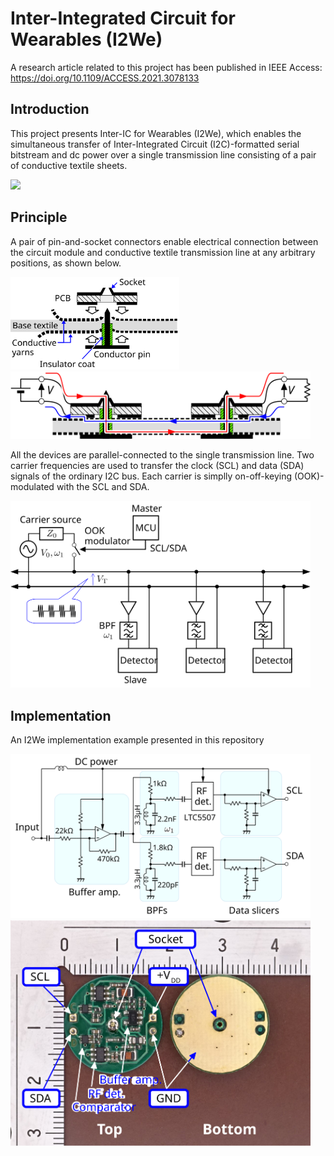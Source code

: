 # Inter-Integrated Circuit for Wearables (I2We)

A research article related to this project has been published in IEEE Access: https://doi.org/10.1109/ACCESS.2021.3078133

## Introduction

This project presents Inter-IC for Wearables (I2We), which enables the simultaneous transfer of Inter-Integrated Circuit (I2C)-formatted serial bitstream and dc power over a single transmission line consisting of a pair of conductive textile sheets. 

<img src="figures/SI2We_LedMatrix.gif" width="480px">

## Principle

A pair of pin-and-socket connectors enable electrical connection between the circuit module and conductive textile transmission line at any arbitrary positions, as shown below.

<img src="figures/connector.svg" width="270px">

<img src="figures/CurrentPath.svg" width="480px">

All the devices are parallel-connected to the single transmission line. 
Two carrier frequencies are used to transfer the clock (SCL) and data (SDA) signals of the ordinary I2C bus. 
Each carrier is simplly on-off-keying (OOK)-modulated with the SCL and SDA.

<img src="figures/OokSchem.svg" width="480px">

## Implementation

An I2We implementation example presented in this repository 

<img src="figures/DemodSchem.svg" width="480px">

<img src="figures/RxModule.svg" width="480px">
